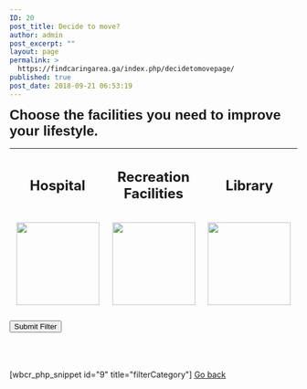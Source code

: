 ```yaml
---
ID: 20
post_title: Decide to move?
author: admin
post_excerpt: ""
layout: page
permalink: >
  https://findcaringarea.ga/index.php/decidetomovepage/
published: true
post_date: 2018-09-21 06:53:19
---
```

<p style="text-align: left;"><strong><span style="font-family: helvetica, arial, sans-serif; font-size: 18pt;">Choose the facilities you need to improve your lifestyle.</span></strong></p>



<form method="get" name="getcategoryinfo">
<table style="height: 286px;" cellspacing="0" cellpadding="0">
<tbody>
<tr style="height: 20px;">
<td style="width: 245px; height: 94px; text-align: center;">
<h2 style="text-align: center;"><strong>Hospital</strong></h2>
</td>
<td style="width: 239px; height: 94px; text-align: center;">
<h2 style="text-align: center;"><strong>Recreation Facilities</strong></h2>
</td>
<td style="width: 244px; height: 94px; text-align: center;">
<h2 style="text-align: center;"><strong>Library</strong></h2>
</td>

</tr>
<tr>
<td style="width: 245px; height: 172px; text-align: center;"><input id="myCheckboxHospital" style="display: none;" name="cate[]" type="checkbox" value="hospital"/>
<label for="myCheckboxHospital" onclick="checkclick()"><img id="change1" src="https://findcaringarea.ga/wp-content/uploads/2018/09/hospital.png" alt="" width="145" height="145" />
</label></td>
<td style="width: 239px; height: 172px; text-align: center;"><input id="myCheckboxSportCentre" style="display: none;" name="cate[]" type="checkbox" value="Recreation Facilities" />
<label for="myCheckboxSportCentre" onclick="checkclick2()"><img id="change2" src="https://findcaringarea.ga/wp-content/uploads/2018/09/sport-centre.png" alt="" width="145" height="145" />
</label></td>
<td style="width: 244px; height: 172px; text-align: center;"><input id="myCheckboxLibrary"  style="display: none;" name="cate[]" type="checkbox" value="library" />
<label for="myCheckboxLibrary" onclick="checkclick1()"><img id="change3" src="https://findcaringarea.ga/wp-content/uploads/2018/09/open-book-1.png" alt="" width="145" height="145" />
</label></td>
</tr>
</tbody>
</table>
<input id="submitid" name="submit filter" type="submit" value="Submit Filter" />
</form>
<br>
<br>
<br>
[wbcr_php_snippet id="9" title="filterCategory"]
<a id="goback" href="https://findcaringarea.ga/index.php/function/">Go back</a>